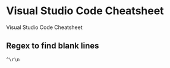 # Visual Studio Code Cheatsheet
Visual Studio Code Cheatsheet

## Regex to find blank lines
```text
^\r\n
```
